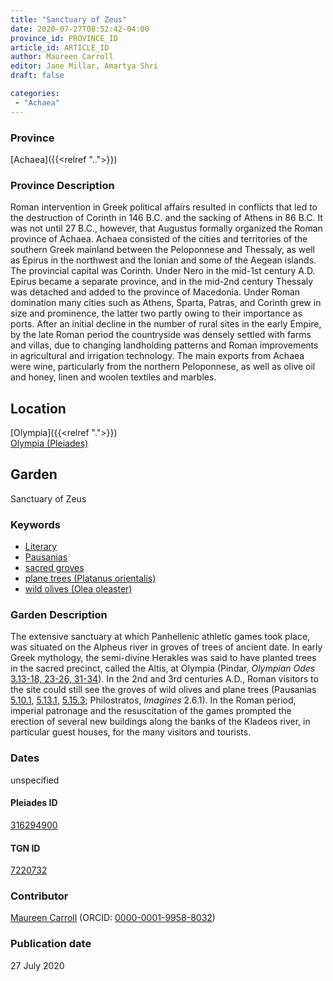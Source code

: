 ```yaml
---
title: "Sanctuary of Zeus"
date: 2020-07-27T08:52:42-04:00
province_id: PROVINCE_ID
article_id: ARTICLE_ID
author: Maureen Carroll
editor: Jane Millar, Amartya Shri
draft: false

categories:
 - "Achaea"
---
```


### Province

[Achaea]({{<relref "..">}})

### Province Description

Roman intervention in Greek political affairs resulted in conflicts that led to the destruction of Corinth in 146 B.C. and the sacking of Athens in 86 B.C. It was not until 27 B.C., however, that Augustus formally organized the Roman province of Achaea. Achaea consisted of the cities and territories of the southern Greek mainland between the Peloponnese and Thessaly, as well as Epirus in the northwest and the Ionian and some of the Aegean islands.
The provincial capital was Corinth. Under Nero in the mid-1st century A.D. Epirus became a separate province, and in the mid-2nd century Thessaly was detached and added to the province of Macedonia. Under Roman domination many cities such as Athens, Sparta, Patras, and Corinth grew in size and prominence, the latter two partly owing to their importance as ports.  After an initial decline in the number of rural sites in the early Empire, by the late Roman period the countryside was densely settled with farms and villas, due to changing landholding patterns and Roman improvements in agricultural and irrigation technology. The main exports from Achaea were wine, particularly from the northern Peloponnese, as well as olive oil and honey, linen and woolen textiles and marbles.

## Location

[Olympia]({{<relref ".">}}) \
[Olympia (Pleiades)](https://pleiades.stoa.org/places/570531)

<!--### Location Description-->

<!-- LEAVE THIS BLANK FOR NOW

## Sublocation

[AREA WITHIN LOCATION, LIKE “PALATINE HILL”](GEOREFERENCE LINK)
A sublocation is any area larger than an individual garden, but located within a location. I would always try to include a link to a controlled vocabulary here if possible. This ID may well be different from the Garden ID, e.g., Pompeii versus a Garden in one of the houses which has its own Pleiades ID.
-->

<!--### Sublocation Description-->

<!-- DESCRIPTION -->

## Garden

Sanctuary of Zeus

### Keywords

- [Literary](#)
- [Pausanias](https://catalog.perseus.org/cite-collections/authors/urn:cite:perseus:author.1054.1)
- [sacred groves](http://vocab.getty.edu/page/aat/300251876)
- [plane trees (Platanus orientalis)](http://powo.science.kew.org/taxon/urn:lsid:ipni.org:names:685873-1)
- [wild olives (Olea oleaster)](http://powo.science.kew.org/taxon/610760-1)

### Garden Description

The extensive sanctuary at which Panhellenic athletic games took place, was situated on the Alpheus river in groves of trees of ancient date.  In early Greek mythology, the semi-divine Herakles was said to have planted trees in the sacred precinct, called the Altis, at Olympia (Pindar, *Olympian Odes* [3.13-18, 23-26, 31-34](http://data.perseus.org/citations/urn:cts:greekLit:tlg0033.tlg001.perseus-eng1:3)).  In the 2nd and 3rd centuries A.D., Roman visitors to the site could still see the groves of wild olives and plane trees (Pausanias [5.10.1](http://data.perseus.org/citations/urn:cts:greekLit:tlg0525.tlg001.perseus-eng1:5.10.1), [5.13.1](http://data.perseus.org/citations/urn:cts:greekLit:tlg0525.tlg001.perseus-eng1:5.13.1), [5.15.3](http://data.perseus.org/citations/urn:cts:greekLit:tlg0525.tlg001.perseus-eng1:5.15.3); Philostratos, *Imagines* 2.6.1).  In the Roman period, imperial patronage and the resuscitation of the games prompted the erection of several new buildings along the banks of the Kladeos river, in particular guest houses, for the many visitors and tourists.

<!--### Maps-->

<!--
OLD WAY (DO NOT USE)
![alt_text](../../images/image_name.ext)
*CAPTION*

NEW WAY ↓↓↓↓
{{< figure src="../images/image_name.ext" alt="ALT_TEXT" title="CAPTION" >}}
-->

<!--### Plans-->

<!--### Images-->

<!--
OLD WAY (DO NOT USE)
![alt_text](../../images/image_name.ext)
*CAPTION*

NEW WAY ↓↓↓↓
{{< figure src="../images/image_name.ext" alt="ALT_TEXT" title="CAPTION" >}}
-->

### Dates
unspecified

<!--
### Bibliography

#### Periodo ID

[PERIODO_ID](https://pleiades.stoa.org/places/PLEIADES_ID) -->

#### Pleiades ID

[316294900](https://pleiades.stoa.org/places/316294900)

#### TGN ID

[7220732](http://vocab.getty.edu/page/tgn/7220732)

### Contributor

[Maureen Carroll](link) (ORCID: [0000-0001-9958-8032](https://orcid.org/0000-0001-9958-8032))

### Publication date

27 July 2020

<!--### Related articles-->

<!-- Links to other related articles. Leave blank for now -->
